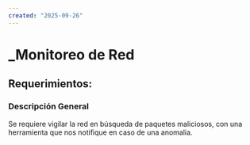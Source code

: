 ```yaml
---
created: "2025-09-26"
---
```


# _Monitoreo de Red
## Requerimientos:
### Descripción General
Se requiere vigilar la red en búsqueda de paquetes maliciosos, con una herramienta que nos notifique en caso de una anomalia. 

